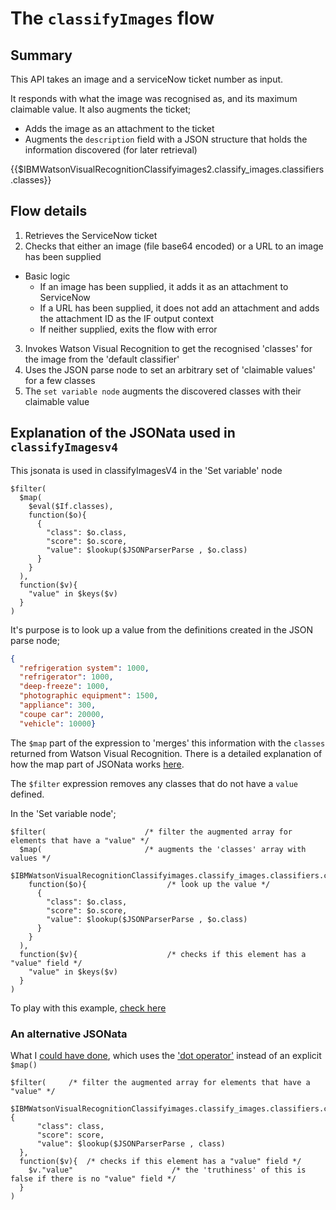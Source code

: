 # The `classifyImages` flow
## Summary
This API takes an image and a serviceNow ticket number as input.

It responds with what the image was recognised as, and its maximum claimable value.
It also augments the ticket;
- Adds the image as an attachment to the ticket
- Augments the `description` field with a JSON structure that holds the information discovered (for later retrieval)

{{$IBMWatsonVisualRecognitionClassifyimages2.classify_images.classifiers.classes}}

## Flow details
1. Retrieves the ServiceNow ticket
2. Checks that either an image (file base64 encoded) or a URL to an image has been supplied
 * Basic logic
   - If an image has been supplied, it adds it as an attachment to ServiceNow
    - If a URL has been supplied, it does not add an attachment and adds the attachment ID as the IF output context
    - If neither supplied, exits the flow with error
3. Invokes Watson Visual Recognition to get the recognised 'classes' for the image from the 'default classifier'
4. Uses the JSON parse node to set an arbitrary set of 'claimable values' for a few classes
5. The `set variable node` augments the discovered classes with their claimable value

## Explanation of the JSONata used in `classifyImagesv4`
This jsonata is used in classifyImagesV4 in the 'Set variable' node
```
$filter(
  $map(
    $eval($If.classes),
    function($o){
      {
        "class": $o.class,
        "score": $o.score,
        "value": $lookup($JSONParserParse , $o.class)
      }
    }
  ),
  function($v){
    "value" in $keys($v)
  }
)
```

It's purpose is to look up a value from the definitions created in the JSON parse node;
``` json
{
  "refrigeration system": 1000,
  "refrigerator": 1000,
  "deep-freeze": 1000,
  "photographic equipment": 1500,
  "appliance": 300,
  "coupe car": 20000,
  "vehicle": 10000}
```
The `$map` part of the expression to 'merges' this information with the `classes` returned from Watson Visual Recognition. There is a detailed explanation of how the map part of JSONata works [here](https://github.ibm.com/PHIPPEN/jsonata-by-example#use-an-object-for-key-value-lookup).

The `$filter` expression removes any classes that do not have a `value` defined.


In the 'Set variable node';
```
$filter(                      /* filter the augmented array for elements that have a "value" */
  $map(                       /* augments the 'classes' array with values */
    $IBMWatsonVisualRecognitionClassifyimages.classify_images.classifiers.classes,            
    function($o){                  /* look up the value */
      {
        "class": $o.class,
        "score": $o.score,
        "value": $lookup($JSONParserParse , $o.class)  
      }
    }
  ),
  function($v){                    /* checks if this element has a "value" field */
    "value" in $keys($v)
  }
)
```
To play with this example, [check here](https://try.jsonata.org/2YjqpJZ2z)

### An alternative JSONata
What I [could have done](https://try.jsonata.org/btPADu23a), which uses the ['dot operator'](https://docs.jsonata.org/path-operators#-map) instead of an explicit `$map()`
```
$filter(     /* filter the augmented array for elements that have a "value" */
  $IBMWatsonVisualRecognitionClassifyimages.classify_images.classifiers.classes.{
      "class": class,
      "score": score,
      "value": $lookup($JSONParserParse , class)
  },
  function($v){  /* checks if this element has a "value" field */
    $v."value"                      /* the 'truthiness' of this is false if there is no "value" field */
  }
)
```
